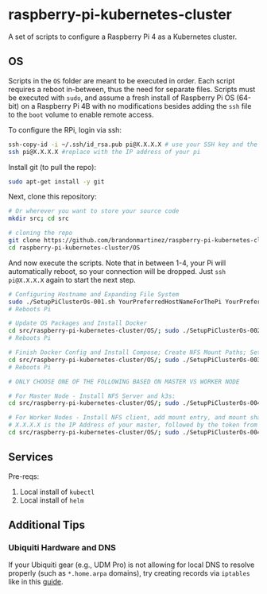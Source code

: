 # raspberry-pi-kubernetes-cluster

A set of scripts to configure a Raspberry Pi 4 as a Kubernetes cluster.

## OS

Scripts in the `OS` folder are meant to be executed in order. Each script
requires a reboot in-between, thus the need for separate files. Scripts must be
executed with `sudo`, and assume a fresh install of Raspberry Pi OS (64-bit) on
a Raspberry Pi 4B with no modifications besides adding the `ssh` file to the
`boot` volume to enable remote access.

To configure the RPi, login via ssh:

```sh
ssh-copy-id -i ~/.ssh/id_rsa.pub pi@X.X.X.X # use your SSH key and the IP of the pi
ssh pi@X.X.X.X #replace with the IP address of your pi
```

Install git (to pull the repo):

```sh
sudo apt-get install -y git
```

Next, clone this repository:

```sh
# Or wherever you want to store your source code
mkdir src; cd src

# cloning the repo
git clone https://github.com/brandonmartinez/raspberry-pi-kubernetes-cluster.git
cd raspberry-pi-kubernetes-cluster/OS
```

And now execute the scripts. Note that in between 1-4, your Pi will
automatically reboot, so your connection will be dropped. Just `ssh pi@X.X.X.X`
again to start the next step.

```sh
# Configuring Hostname and Expanding File System
sudo ./SetupPiClusterOs-001.sh YourPreferredHostNameForThePi YourPreferredPasswordForThePiUserAccount
# Reboots Pi

# Update OS Packages and Install Docker
cd src/raspberry-pi-kubernetes-cluster/OS/; sudo ./SetupPiClusterOs-002.sh
# Reboots Pi

# Finish Docker Config and Install Compose; Create NFS Mount Paths; Setup Boot Options
cd src/raspberry-pi-kubernetes-cluster/OS/; sudo ./SetupPiClusterOs-003.sh
# Reboots Pi

# ONLY CHOOSE ONE OF THE FOLLOWING BASED ON MASTER VS WORKER NODE

# For Master Node - Install NFS Server and k3s:
cd src/raspberry-pi-kubernetes-cluster/OS/; sudo ./SetupPiClusterOs-004-A.sh

# For Worker Nodes - Install NFS client, add mount entry, and mount share; install k3s worker node
# X.X.X.X is the IP Address of your master, followed by the token from k3s:
cd src/raspberry-pi-kubernetes-cluster/OS/; sudo ./SetupPiClusterOs-004-B.sh X.X.X.X "Token from 004-A"
```

## Services

Pre-reqs:

1. Local install of `kubectl`
2. Local install of `helm`

## Additional Tips

### Ubiquiti Hardware and DNS

If your Ubiquiti gear (e.g., UDM Pro) is not allowing for local DNS to resolve
properly (such as `*.home.arpa` domains), try creating records via `iptables`
like in this [guide](https://scotthelme.co.uk/catching-and-dealing-with-naughty-devices-on-my-home-network-v2/).
